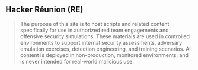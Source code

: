 ## Hacker Réunion (RE)

> The purpose of this site is to host scripts and related content specifically for use in authorized red team engagements and offensive security simulations. These materials are used in controlled environments to support internal security assessments, adversary emulation exercises, detection engineering, and training scenarios. All content is deployed in non-production, monitored environments, and is never intended for real-world malicious use.
